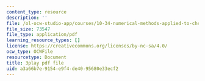 ```yaml
---
content_type: resource
description: ''
file: /ol-ocw-studio-app/courses/10-34-numerical-methods-applied-to-chemical-engineering-fall-2015/a3a66b7e9154e9f4de4095680e33ecf2_txKXRtlrFfI.pdf
file_size: 73547
file_type: application/pdf
learning_resource_types: []
license: https://creativecommons.org/licenses/by-nc-sa/4.0/
ocw_type: OCWFile
resourcetype: Document
title: 3play pdf file
uid: a3a66b7e-9154-e9f4-de40-95680e33ecf2
---
```

